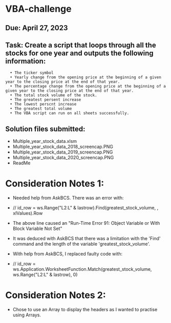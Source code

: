 # VBA-challenge

## Due: April 27, 2023
## Task:  Create a script that loops through all the stocks for one year and outputs the following information:
      •	The ticker symbol
      •	Yearly change from the opening price at the beginning of a given year to the closing price at the end of that year.
      •	The percentage change from the opening price at the beginning of a given year to the closing price at the end of that year.
      •	The total stock volume of the stock.
      •	The greatest persent increase
      •	The lowest perscnt increase
      •	The greatest total volume
      •	The VBA script can run on all sheets successfully.

## Solution files submitted:
- Multiple_year_stock_data.xlsm
- Multiple_year_stock_data_2018_screencap.PNG
- Multiple_year_stock_data_2019_screencap.PNG
- Multiple_year_stock_data_2020_screencap.PNG
- ReadMe

# Consideration Notes 1:

  - Needed help from AskBCS.  There was an error with: 

  - // id_row = ws.Range("L2:L" & lastrow).Find(greatest_stock_volume, , xlValues).Row

  - The above line caused an "Run-Time Error 91: Object Variable or With Block Variable Not Set"

  - It was deduced with AskBCS that there was a limitation with the 'Find' command and the length of the variable 'greatest_stock_volume'.  

  - With help from AskBCS, I replaced faulty code with: 

  - // id_row = ws.Application.WorksheetFunction.Match(greatest_stock_volume, ws.Range("L2:L" & lastrow), 0)
                        
# Consideration Notes 2:

  - Chose to use an Array to display the headers as I wanted to practise using Arrays.
